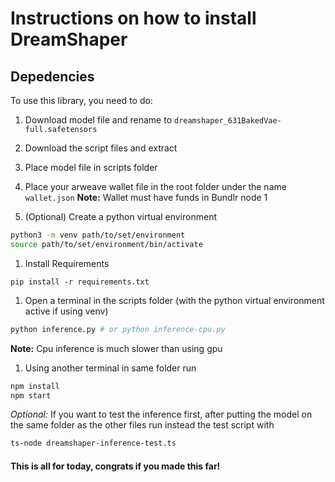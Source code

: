 # Instructions on how to install DreamShaper

## Depedencies
To use this library, you need to do:


1. Download model file and rename to `dreamshaper_631BakedVae-full.safetensors`

2. Download the script files and extract

3. Place model file in scripts folder 

4. Place your arweave wallet file in the root folder under the name `wallet.json`
**Note:** Wallet must have funds in Bundlr node 1

5. (Optional) Create a python virtual environment
```sh
python3 -m venv path/to/set/environment
source path/to/set/environment/bin/activate
```

1. Install Requirements
```
pip install -r requirements.txt
```
1. Open a terminal in the scripts folder (with the python virtual environment active if using venv)
```sh
python inference.py # or python inference-cpu.py
```
**Note:** Cpu inference is much slower than using gpu

1. Using another terminal in same folder run
```sh
npm install
npm start
```

*Optional:* If you want to test the inference first, after putting the model on the same folder as the other files run instead the test script with

```bash
ts-node dreamshaper-inference-test.ts
```

#### This is all for today, congrats if you made this far!
